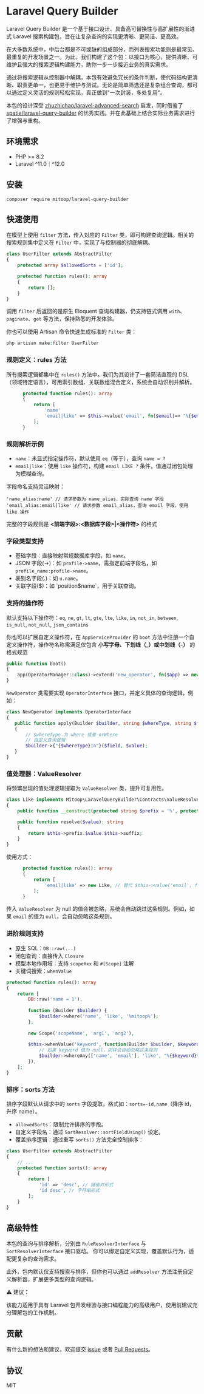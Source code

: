 # Laravel Query Builder

Laravel Query Builder 是一个基于接口设计、具备高可替换性与高扩展性的渐进式 Laravel 搜索构建包，旨在让复杂查询的实现更清晰、更简洁、更高效。

在大多数系统中，中后台都是不可或缺的组成部分，而列表搜索功能则是最常见、最重复的开发场景之一。为此，我们构建了这个包：以接口为核心，提供清晰、可维护且强大的搜索逻辑构建能力，助你一步一步接近业务的真实需求。

通过将搜索逻辑从控制器中解耦，本包有效避免冗长的条件判断，使代码结构更清晰、职责更单一，也更易于维护与测试。无论是简单筛选还是复杂组合查询，都可以通过定义灵活的规则轻松实现，真正做到"一次封装，多处复用"。

本包的设计深受 [zhuzhichao/laravel-advanced-search](https://github.com/matrix-lab/laravel-advanced-search) 启发，同时借鉴了 [spatie/laravel-query-builder](https://github.com/spatie/laravel-query-builder) 的优秀实践。并在此基础上结合实际业务需求进行了增强与重构。

## 环境需求

- PHP >= 8.2
- Laravel ^11.0｜^12.0

## 安装

```shell
composer require mitoop/laravel-query-builder
```

## 快速使用
在模型上使用 `filter` 方法，传入对应的 `Filter` 类，即可构建查询逻辑。相关的搜索规则集中定义在 `Filter` 中，实现了与控制器的彻底解耦。
```php
class UserFilter extends AbstractFilter
{
    protected array $allowedSorts = ['id'];

    protected function rules(): array
    {
        return [];
    }
}
```
调用 `filter` 后返回的是原生 Eloquent 查询构建器，仍支持链式调用 `with`、`paginate`、`get` 等方法，保持熟悉的开发体验。

你也可以使用 Artisan 命令快速生成标准的 `Filter` 类：
```php
php artisan make:filter UserFilter
```

### 规则定义：rules 方法
所有搜索逻辑都集中在 `rules()` 方法中。我们为其设计了一套简洁直观的 DSL（领域特定语言），可用索引数组、关联数组混合定义，系统会自动识别并解析。
```php
      protected function rules(): array
      {
          return [
              'name'
              'email|like' => $this->value('email', fn($email)=> "%{$email}%"),
          ];
      }
```
### 规则解析示例
- `name`：未显式指定操作符，默认使用 `eq`（等于），查询 `name = ?`
- `email|like`：使用 `like` 操作符，构建 `email LIKE ?` 条件，值通过闭包处理为模糊查询。

字段命名支持灵活映射：
```text
'name_alias:name' // 请求参数为 name_alias，实际查询 name 字段
'email_alias:email|like' // 请求参数 email_alias，查询 email 字段，使用 like 操作
```
完整的字段规则是 **<前端字段>:<数据库字段>|<操作符>** 的格式
### 字段类型支持
- 基础字段：直接映射常规数据库字段，如 `name`。
- JSON 字段(->)：如 `profile->name`，需指定前端字段名，如 `profile_name:profile->name`。
- 表别名字段(.)：如 `u.name`。
- 关联字段($)：如 `position$name`，用于关联查询。

### 支持的操作符
默认支持以下操作符：`eq`, `ne`, `gt`, `lt`, `gte`, `lte`, `like`, `in`, `not_in`, `between`, `is_null`, `not_null`, `json_contains`

你也可以扩展自定义操作符，在 `AppServiceProvider` 的 `boot` 方法中注册一个自定义操作符，操作符名称需满足仅包含 **小写字母、下划线（_）或中划线（-）** 的格式规范
```php
public function boot()
{
    app(OperatorManager::class)->extend('new_operator', fn($app) => new NewOperator);
}
```
`NewOperator` 类需要实现 `OperatorInterface` 接口，并定义具体的查询逻辑，例如：
```php
class NewOperator implements OperatorInterface
{
   public function apply(Builder $builder, string $whereType, string $field, $value): void
   {
       // $whereType 为 where 或者 orWhere
       // 自定义查询逻辑
       $builder->{"{$whereType}In"}($field, $value);
   }
}
```
### 值处理器：ValueResolver
将频繁出现的值处理逻辑提取为 `ValueResolver` 类，提升可复用性。
```php
class Like implements Mitoop\LaravelQueryBuilder\Contracts\ValueResolver
{
    public function __construct(protected string $prefix = '%', protected string $suffix = '%') {}

    public function resolve($value): string
    {
        return $this->prefix.$value.$this->suffix;
    }
}
```
使用方式：
```php
      protected function rules(): array
      {
          return [
              'email|like' => new Like, // 替代 $this->value('email', fn($email) => "%{$email}%")
          ];
      }
```
传入 `ValueResolver` 为 null 的值会被忽略，系统会自动跳过这条规则。例如，如果 `email` 的值为 `null`，会自动忽略这条规则。

### 进阶规则支持
- 原生 SQL：`DB::raw(...)`
- 闭包查询：直接传入 `Closure`
- 模型本地作用域：支持 `scopeXxx` 和 `#[Scope]` 注解
- 关键词搜索：`whenValue`
```php
protected function rules(): array
{
    return [
        DB::raw('name = 1'),
      
        function (Builder $builder) {
            $builder->where('name', 'like', '%mitoop%');
        },
        
        new Scope('scopeName', 'arg1', 'arg2'),
       
        $this->whenValue('keyword', function(Builder $builder, $keyword) {
            // 如果 keyword 值为 null，同样会自动忽略这条规则
            $builder->whereAny(['name', 'email'], 'like', "%{$keyword}%");
        }),
    ];
}
```

### 排序：sorts 方法
排序字段默认从请求中的 `sorts` 字段提取，格式如：`sorts=-id,name`（降序 id，升序 name）。
- `allowedSorts`：限制允许排序的字段。
- 自定义字段名：通过 `SortResolver::sortFieldUsing()` 设定。
- 覆盖排序逻辑：通过重写 `sorts()` 方法完全控制排序：
```php
class UserFilter extends AbstractFilter
{
    // ...  
    protected function sorts(): array
    {
        return [
            'id' => 'desc', // 键值对形式
            'id desc', // 字符串形式
        ];
    }
}
```

## 高级特性
本包的查询与排序解析，分别由 `RuleResolverInterface` 与 `SortResolverInterface` 接口驱动。
你可以绑定自定义实现，覆盖默认行为，适配更复杂的查询需求。

此外，包内默认仅支持搜索与排序，但你也可以通过 `addResolver` 方法注册自定义解析器，扩展更多类型的查询逻辑。

⚠️ 建议：

该能力适用于具有 Laravel 包开发经验与接口编程能力的高级用户，使用前建议充分理解包的工作机制。

## 贡献

有什么新的想法和建议，欢迎提交 [issue](https://github.com/mitoop/laravel-query-builder/issues) 或者 [Pull Requests](https://github.com/mitoop/laravel-query-builder/pulls)。

## 协议

MIT


